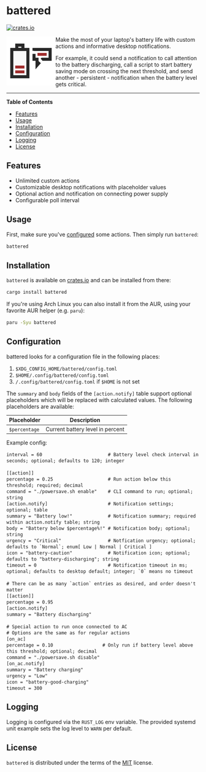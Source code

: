 # battered

[![crates.io](https://img.shields.io/crates/v/battered?logo=rust)](https://crates.io/crates/battered)

<img height="128" alt="battered Icon" src="https://raw.githubusercontent.com/t4k1t/battered/main/assets/icon/battered-icon.svg" align="left">

Make the most of your laptop's battery life with custom actions and informative desktop notifications.

For example, it could send a notification to call attention to the battery discharging, call a script to start battery saving mode on crossing the next threshold, and send another - persistent - notification when the battery level gets critical.

-----

**Table of Contents**

- [Features](#features)
- [Usage](#usage)
- [Installation](#installation)
- [Configuration](#configuration)
- [Logging](#logging)
- [License](#license)

## Features

- Unlimited custom actions
- Customizable desktop notifications with placeholder values
- Optional action and notification on connecting power supply
- Configurable poll interval

## Usage

First, make sure you've [configured](#configuration) some actions. Then simply run `battered`:

```bash
battered
```

## Installation

`battered` is available on [crates.io](https://crates.io/crates/battered) and can be installed from there:

```bash
cargo install battered
```

If you're using Arch Linux you can also install it from the AUR, using your favorite AUR helper (e.g. `paru`):

```bash
paru -Syu battered
```

## Configuration

battered looks for a configuration file in the following places:
1. `$XDG_CONFIG_HOME/battered/config.toml`
2. `$HOME/.config/battered/config.toml`
3. `/.config/battered/config.toml` if `$HOME` is not set

The `summary` and `body` fields of the `[action.notify]` table support optional placeholders which will be replaced with calculated values. The following placeholders are available:

| Placeholder | Description |
| --- | --- |
| `$percentage` | Current battery level in percent |

Example config:
```
interval = 60                        # Battery level check interval in seconds; optional; defaults to 120; integer

[[action]]
percentage = 0.25                    # Run action below this threshold; required; decimal
command = "./powersave.sh enable"    # CLI command to run; optional; string
[action.notify]                      # Notification settings; optional; table
summary = "Battery low!"             # Notification summary; required within action.notify table; string
body = "Battery below $percentage%!" # Notification body; optional; string
urgency = "Critical"                 # Notfication urgency; optional; defaults to `Normal`; enum[ Low | Normal | Critical ]
icon = "battery-caution"             # Notification icon; optional; defaults to "battery-discharging"; string
timeout = 0                          # Notification timeout in ms; optional; defaults to desktop default; integer; `0` means no timeout

# There can be as many `action` entries as desired, and order doesn't matter
[[action]]
percentage = 0.95
[action.notify]
summary = "Battery discharging"

# Special action to run once connected to AC
# Options are the same as for regular actions
[on_ac]
percentage = 0.10                  # Only run if battery level above this threshold; optional; decimal
command = "./powersave.sh disable"
[on_ac.notify]
summary = "Battery charging"
urgency = "Low"
icon = "battery-good-charging"
timeout = 300
```

## Logging

Logging is configured via the `RUST_LOG` env variable. The provided systemd unit example sets the log level to `WARN` per default.

## License

`battered` is distributed under the terms of the [MIT](https://spdx.org/licenses/MIT.html) license.
